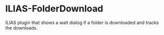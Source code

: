 ILIAS-FolderDownload
====================

ILIAS plugin that shows a wait dialog if a folder is downloaded and tracks the downloads.
